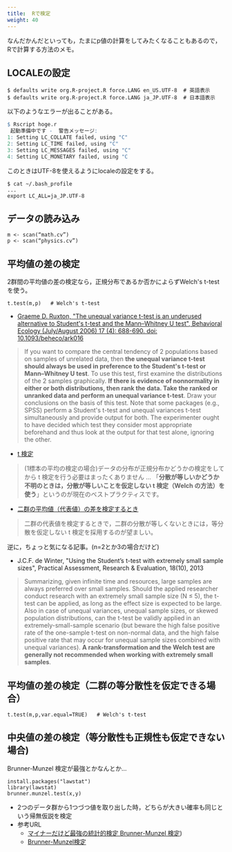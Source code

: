 ```yaml
---
title:  Rで検定
weight: 40
---
```



なんだかんだといっても，たまにp値の計算をしてみたくなることもあるので，
Rで計算する方法のメモ。

## LOCALEの設定
```
$ defaults write org.R-project.R force.LANG en_US.UTF-8  # 英語表示
$ defaults write org.R-project.R force.LANG ja_JP.UTF-8  # 日本語表示
```

以下のようなエラーが出ることがある。
```R
$ Rscript hoge.r
 起動準備中です -  警告メッセージ:
1: Setting LC_COLLATE failed, using "C"
2: Setting LC_TIME failed, using "C"
3: Setting LC_MESSAGES failed, using "C"
4: Setting LC_MONETARY failed, using "C
```
このときはUTF-8を使えるようにlocaleの設定をする。
```
$ cat ~/.bash_profile
...
export LC_ALL=ja_JP.UTF-8
```


## データの読み込み

```
m <- scan(“math.cv”)
p <- scan(“physics.cv”)
```

## 平均値の差の検定

2群間の平均値の差の検定なら，正規分布であるか否かによらずWelch's t-testを使う。

```
t.test(m,p)   # Welch's t-test
```

- [Graeme D. Ruxton, "The unequal variance t-test is an underused alternative to Student's t-test and the Mann–Whitney U test", Behavioral Ecology (July/August 2006) 17 (4): 688-690.
doi: 10.1093/beheco/ark016](https://beheco.oxfordjournals.org/content/17/4/688.full)

> If you want to compare the central tendency of 2 populations based on samples of unrelated data, then **the unequal variance t-test should always be used in preference to the Student's t-test or Mann–Whitney U test**. To use this test, first examine the distributions of the 2 samples graphically. **If there is evidence of nonnormality in either or both distributions, then rank the data. Take the ranked or unranked data and perform an unequal variance t-test**. Draw your conclusions on the basis of this test. Note that some packages (e.g., SPSS) perform a Student's t-test and unequal variances t-test simultaneously and provide output for both. The experimenter ought to have decided which test they consider most appropriate beforehand and thus look at the output for that test alone, ignoring the other.

- [t 検定](http://oku.edu.mie-u.ac.jp/~okumura/stat/ttest.html)

> (1標本の平均の検定の場合)データの分布が正規分布かどうかの検定をしてから
t 検定を行う必要はまったくありません
> ...
> 「**分散が等しいかどうか不明のときは，分散が等しいことを仮定しない
t 検定（Welch の方法）を使う**」というのが現在のベストプラクティスです。

- [二群の平均値（代表値）の差を検定するとき](http://aoki2.si.gunma-u.ac.jp/lecture/BF/index.html)

> 二群の代表値を検定するときで，二群の分散が等しくないときには，等分散を仮定しない t 検定を採用するのが望ましい。

逆に，ちょっと気になる記事。(n=2とか3の場合だけど)

- J.C.F. de Winter, "Using the Student’s t-test with extremely small sample sizes", Practical Assessment, Research & Evaluation, 18(10), 2013

>Summarizing, given infinite time and resources, large samples are always preferred over small samples. Should the applied researcher conduct research with an extremely small sample size (N ≤ 5), the t-test can be applied, as long as the effect size is expected to be large. Also in case of unequal variances, unequal sample sizes, or skewed population distributions, can the t-test be validly applied in an extremely-small-sample scenario (but beware the high false positive rate of the one-sample t-test on non-normal data, and the high false positive rate that may occur for unequal sample sizes combined with unequal variances). **A rank-transformation and the Welch test are generally not recommended when working with extremely small samples**.


## 平均値の差の検定（二群の等分散性を仮定できる場合）

```
t.test(m,p,var.equal=TRUE)   # Welch's t-test
```


## 中央値の差の検定（等分散性も正規性も仮定できない場合)
<!--
1. データはガウス分布であるか(Shapiro-Wilk normality test)
```
shapiro.test(m)
```
2. ガウス分布なら
```
var.test(m,p) # F-test
t.test(m,p)   # t-test
```
3. ガウス分布でないなら
	1. Kolmogorov-Smirnov 検定: 2つのデータ間の確率分布の相違の検定
```
	ks.test(p)
```
-->
Brunner-Munzel 検定が最強とかなんとか...

```
install.packages("lawstat")
library(lawstat)
brunner.munzel.test(x,y)
```

- 2つのデータ群から1つづつ値を取り出した時，どちらが大きい確率も同じという帰無仮説を検定
- 参考URL
	- [マイナーだけど最強の統計的検定 Brunner-Munzel 検定](http://d.hatena.ne.jp/hoxo_m/20150217/p1))
	- [Brunner-Munzel検定](https://oku.edu.mie-u.ac.jp/~okumura/stat/brunner-munzel.html)

